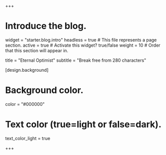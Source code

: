 +++
# Introduce the blog.
widget = "starter.blog.intro"
headless = true  # This file represents a page section.
active = true  # Activate this widget? true/false
weight = 10  # Order that this section will appear in.

title = "Eternal Optimist"
subtitle = "Break free from 280 characters"

[design.background]
  # Background color.
  color = "\#000000"

  # Text color (true=light or false=dark).
  text_color_light = true

+++
